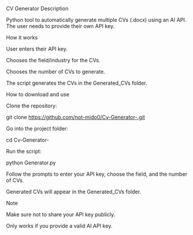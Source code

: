 CV Generator
Description

Python tool to automatically generate multiple CVs (.docx) using an AI API.
The user needs to provide their own API key.

How it works

User enters their API key.

Chooses the field/industry for the CVs.

Chooses the number of CVs to generate.

The script generates the CVs in the Generated_CVs folder.

How to download and use

Clone the repository:

git clone https://github.com/not-mido0/Cv-Generator-.git


Go into the project folder:

cd Cv-Generator-


Run the script:

python Generator.py


Follow the prompts to enter your API key, choose the field, and the number of CVs.

Generated CVs will appear in the Generated_CVs folder.

Note

Make sure not to share your API key publicly.

Only works if you provide a valid AI API key.
